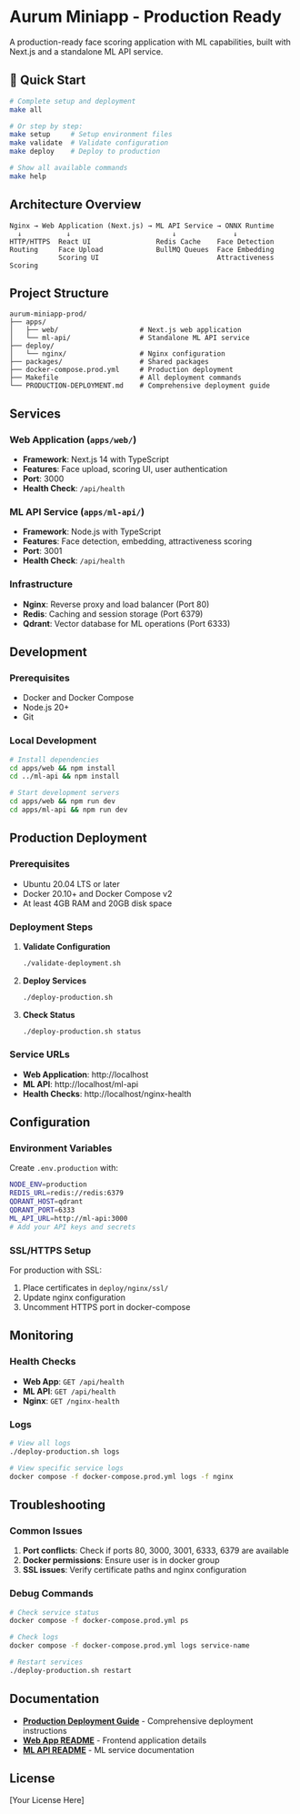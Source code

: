 # Aurum Miniapp - Production Ready

A production-ready face scoring application with ML capabilities, built with Next.js and a standalone ML API service.

## 🚀 Quick Start

```bash
# Complete setup and deployment
make all

# Or step by step:
make setup     # Setup environment files
make validate  # Validate configuration  
make deploy    # Deploy to production

# Show all available commands
make help
```

## Architecture Overview

```
Nginx → Web Application (Next.js) → ML API Service → ONNX Runtime
  ↓           ↓                         ↓              ↓
HTTP/HTTPS  React UI                Redis Cache    Face Detection
Routing     Face Upload             BullMQ Queues  Face Embedding
            Scoring UI                             Attractiveness Scoring
```

## Project Structure

```
aurum-miniapp-prod/
├── apps/
│   ├── web/                    # Next.js web application
│   └── ml-api/                 # Standalone ML API service
├── deploy/
│   └── nginx/                  # Nginx configuration
├── packages/                   # Shared packages
├── docker-compose.prod.yml     # Production deployment
├── Makefile                    # All deployment commands
└── PRODUCTION-DEPLOYMENT.md    # Comprehensive deployment guide
```

## Services

### Web Application (`apps/web/`)
- **Framework**: Next.js 14 with TypeScript
- **Features**: Face upload, scoring UI, user authentication
- **Port**: 3000
- **Health Check**: `/api/health`

### ML API Service (`apps/ml-api/`)
- **Framework**: Node.js with TypeScript
- **Features**: Face detection, embedding, attractiveness scoring
- **Port**: 3001
- **Health Check**: `/api/health`

### Infrastructure
- **Nginx**: Reverse proxy and load balancer (Port 80)
- **Redis**: Caching and session storage (Port 6379)
- **Qdrant**: Vector database for ML operations (Port 6333)

## Development

### Prerequisites
- Docker and Docker Compose
- Node.js 20+
- Git

### Local Development
```bash
# Install dependencies
cd apps/web && npm install
cd ../ml-api && npm install

# Start development servers
cd apps/web && npm run dev
cd apps/ml-api && npm run dev
```

## Production Deployment

### Prerequisites
- Ubuntu 20.04 LTS or later
- Docker 20.10+ and Docker Compose v2
- At least 4GB RAM and 20GB disk space

### Deployment Steps

1. **Validate Configuration**
   ```bash
   ./validate-deployment.sh
   ```

2. **Deploy Services**
   ```bash
   ./deploy-production.sh
   ```

3. **Check Status**
   ```bash
   ./deploy-production.sh status
   ```

### Service URLs
- **Web Application**: http://localhost
- **ML API**: http://localhost/ml-api
- **Health Checks**: http://localhost/nginx-health

## Configuration

### Environment Variables

Create `.env.production` with:
```bash
NODE_ENV=production
REDIS_URL=redis://redis:6379
QDRANT_HOST=qdrant
QDRANT_PORT=6333
ML_API_URL=http://ml-api:3000
# Add your API keys and secrets
```

### SSL/HTTPS Setup

For production with SSL:
1. Place certificates in `deploy/nginx/ssl/`
2. Update nginx configuration
3. Uncomment HTTPS port in docker-compose

## Monitoring

### Health Checks
- **Web App**: `GET /api/health`
- **ML API**: `GET /api/health`
- **Nginx**: `GET /nginx-health`

### Logs
```bash
# View all logs
./deploy-production.sh logs

# View specific service logs
docker compose -f docker-compose.prod.yml logs -f nginx
```

## Troubleshooting

### Common Issues

1. **Port conflicts**: Check if ports 80, 3000, 3001, 6333, 6379 are available
2. **Docker permissions**: Ensure user is in docker group
3. **SSL issues**: Verify certificate paths and nginx configuration

### Debug Commands
```bash
# Check service status
docker compose -f docker-compose.prod.yml ps

# Check logs
docker compose -f docker-compose.prod.yml logs service-name

# Restart services
./deploy-production.sh restart
```

## Documentation

- **[Production Deployment Guide](PRODUCTION-DEPLOYMENT.md)** - Comprehensive deployment instructions
- **[Web App README](apps/web/README.md)** - Frontend application details
- **[ML API README](apps/ml-api/README.md)** - ML service documentation

## License

[Your License Here]